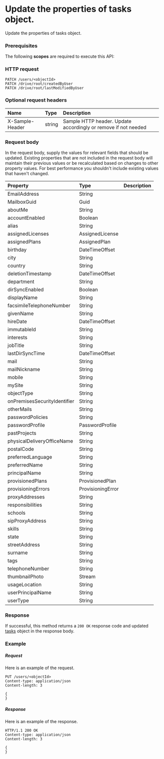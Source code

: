 # Update the properties of tasks object.

Update the properties of tasks object.
### Prerequisites
The following **scopes** are required to execute this API: 
### HTTP request
<!-- { "blockType": "ignored" } -->
```http
PATCH /users/<objectId>
PATCH /drive/root/createdByUser
PATCH /drive/root/lastModifiedByUser
```
### Optional request headers
| Name       | Type | Description|
|:-----------|:------|:----------|
| X-Sample-Header  | string  | Sample HTTP header. Update accordingly or remove if not needed|

### Request body
In the request body, supply the values for relevant fields that should be updated. Existing properties that are not included in the request body will maintain their previous values or be recalculated based on changes to other property values. For best performance you shouldn't include existing values that haven't changed.

| Property	   | Type	|Description|
|:---------------|:--------|:----------|
|EmailAddress|String||
|MailboxGuid|Guid||
|aboutMe|String||
|accountEnabled|Boolean||
|alias|String||
|assignedLicenses|AssignedLicense||
|assignedPlans|AssignedPlan||
|birthday|DateTimeOffset||
|city|String||
|country|String||
|deletionTimestamp|DateTimeOffset||
|department|String||
|dirSyncEnabled|Boolean||
|displayName|String||
|facsimileTelephoneNumber|String||
|givenName|String||
|hireDate|DateTimeOffset||
|immutableId|String||
|interests|String||
|jobTitle|String||
|lastDirSyncTime|DateTimeOffset||
|mail|String||
|mailNickname|String||
|mobile|String||
|mySite|String||
|objectType|String||
|onPremisesSecurityIdentifier|String||
|otherMails|String||
|passwordPolicies|String||
|passwordProfile|PasswordProfile||
|pastProjects|String||
|physicalDeliveryOfficeName|String||
|postalCode|String||
|preferredLanguage|String||
|preferredName|String||
|principalName|String||
|provisionedPlans|ProvisionedPlan||
|provisioningErrors|ProvisioningError||
|proxyAddresses|String||
|responsibilities|String||
|schools|String||
|sipProxyAddress|String||
|skills|String||
|state|String||
|streetAddress|String||
|surname|String||
|tags|String||
|telephoneNumber|String||
|thumbnailPhoto|Stream||
|usageLocation|String||
|userPrincipalName|String||
|userType|String||

### Response
If successful, this method returns a `200 OK` response code and updated [tasks](../resources/tasks.md) object in the response body.
### Example
##### Request
Here is an example of the request.
<!-- {
  "blockType": "request",
  "name": "update_tasks"
}-->
```http
PUT /users/<objectId>
Content-type: application/json
Content-length: 3

{
}
```
##### Response
Here is an example of the response.
<!-- {
  "blockType": "response",
  "truncated": false,
  "@odata.type": "microsoft.graph.tasks"
} -->
```http
HTTP/1.1 200 OK
Content-type: application/json
Content-length: 3

{
}
```

<!-- uuid: 8060035e-062d-44ca-b14d-94eae4b43c22
2015-10-25 14:02:53 UTC -->
<!-- {
  "type": "#page.annotation",
  "description": "Update the properties of tasks object.",
  "keywords": "",
  "section": "documentation",
  "tocPath": ""
}-->